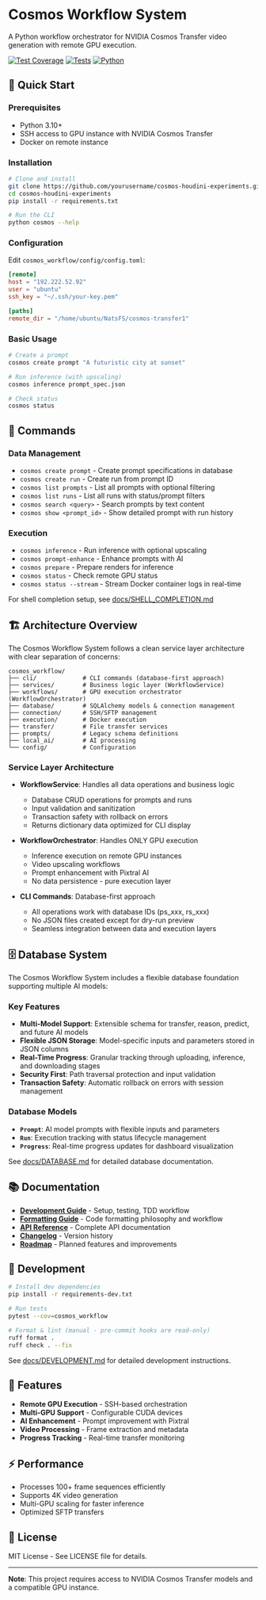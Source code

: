 # Cosmos Workflow System

A Python workflow orchestrator for NVIDIA Cosmos Transfer video generation with remote GPU execution.

[![Test Coverage](https://img.shields.io/badge/coverage-80%25-green.svg)](tests/)
[![Tests](https://img.shields.io/badge/tests-613%20tests-brightgreen.svg)](tests/)
[![Python](https://img.shields.io/badge/python-3.10%2B-blue.svg)](https://www.python.org/)

## 🚀 Quick Start

### Prerequisites
- Python 3.10+
- SSH access to GPU instance with NVIDIA Cosmos Transfer
- Docker on remote instance

### Installation
```bash
# Clone and install
git clone https://github.com/yourusername/cosmos-houdini-experiments.git
cd cosmos-houdini-experiments
pip install -r requirements.txt

# Run the CLI
python cosmos --help
```

### Configuration
Edit `cosmos_workflow/config/config.toml`:
```toml
[remote]
host = "192.222.52.92"
user = "ubuntu"
ssh_key = "~/.ssh/your-key.pem"

[paths]
remote_dir = "/home/ubuntu/NatsFS/cosmos-transfer1"
```

### Basic Usage
```bash
# Create a prompt
cosmos create prompt "A futuristic city at sunset"

# Run inference (with upscaling)
cosmos inference prompt_spec.json

# Check status
cosmos status
```

## 📁 Commands

### Data Management
- `cosmos create prompt` - Create prompt specifications in database
- `cosmos create run` - Create run from prompt ID
- `cosmos list prompts` - List all prompts with optional filtering
- `cosmos list runs` - List all runs with status/prompt filters
- `cosmos search <query>` - Search prompts by text content
- `cosmos show <prompt_id>` - Show detailed prompt with run history

### Execution
- `cosmos inference` - Run inference with optional upscaling
- `cosmos prompt-enhance` - Enhance prompts with AI
- `cosmos prepare` - Prepare renders for inference
- `cosmos status` - Check remote GPU status
- `cosmos status --stream` - Stream Docker container logs in real-time

For shell completion setup, see [docs/SHELL_COMPLETION.md](docs/SHELL_COMPLETION.md)

## 🏗️ Architecture Overview

The Cosmos Workflow System follows a clean service layer architecture with clear separation of concerns:

```
cosmos_workflow/
├── cli/             # CLI commands (database-first approach)
├── services/        # Business logic layer (WorkflowService)
├── workflows/       # GPU execution orchestrator (WorkflowOrchestrator)
├── database/        # SQLAlchemy models & connection management
├── connection/      # SSH/SFTP management
├── execution/       # Docker execution
├── transfer/        # File transfer services
├── prompts/         # Legacy schema definitions
├── local_ai/        # AI processing
└── config/          # Configuration
```

### Service Layer Architecture

- **WorkflowService**: Handles all data operations and business logic
  - Database CRUD operations for prompts and runs
  - Input validation and sanitization
  - Transaction safety with rollback on errors
  - Returns dictionary data optimized for CLI display

- **WorkflowOrchestrator**: Handles ONLY GPU execution
  - Inference execution on remote GPU instances
  - Video upscaling workflows
  - Prompt enhancement with Pixtral AI
  - No data persistence - pure execution layer

- **CLI Commands**: Database-first approach
  - All operations work with database IDs (ps_xxx, rs_xxx)
  - No JSON files created except for dry-run preview
  - Seamless integration between data and execution layers

## 🗄️ Database System

The Cosmos Workflow System includes a flexible database foundation supporting multiple AI models:

### Key Features
- **Multi-Model Support**: Extensible schema for transfer, reason, predict, and future AI models
- **Flexible JSON Storage**: Model-specific inputs and parameters stored in JSON columns
- **Real-Time Progress**: Granular tracking through uploading, inference, and downloading stages
- **Security First**: Path traversal protection and input validation
- **Transaction Safety**: Automatic rollback on errors with session management

### Database Models
- **`Prompt`**: AI model prompts with flexible inputs and parameters
- **`Run`**: Execution tracking with status lifecycle management
- **`Progress`**: Real-time progress updates for dashboard visualization

See [docs/DATABASE.md](docs/DATABASE.md) for detailed database documentation.

## 📚 Documentation

- **[Development Guide](docs/DEVELOPMENT.md)** - Setup, testing, TDD workflow
- **[Formatting Guide](docs/FORMATTING.md)** - Code formatting philosophy and workflow
- **[API Reference](docs/API.md)** - Complete API documentation
- **[Changelog](CHANGELOG.md)** - Version history
- **[Roadmap](ROADMAP.md)** - Planned features and improvements

## 🧪 Development

```bash
# Install dev dependencies
pip install -r requirements-dev.txt

# Run tests
pytest --cov=cosmos_workflow

# Format & lint (manual - pre-commit hooks are read-only)
ruff format .
ruff check . --fix
```

See [docs/DEVELOPMENT.md](docs/DEVELOPMENT.md) for detailed development instructions.

## 🎯 Features

- **Remote GPU Execution** - SSH-based orchestration
- **Multi-GPU Support** - Configurable CUDA devices
- **AI Enhancement** - Prompt improvement with Pixtral
- **Video Processing** - Frame extraction and metadata
- **Progress Tracking** - Real-time transfer monitoring

## ⚡ Performance

- Processes 100+ frame sequences efficiently
- Supports 4K video generation
- Multi-GPU scaling for faster inference
- Optimized SFTP transfers

## 📄 License

MIT License - See LICENSE file for details.

---

**Note**: This project requires access to NVIDIA Cosmos Transfer models and a compatible GPU instance.
